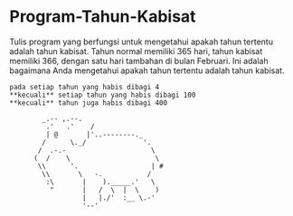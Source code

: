 # Program-Tahun-Kabisat

Tulis program yang berfungsi untuk mengetahui apakah tahun tertentu adalah tahun kabisat. Tahun normal memiliki 365 hari, tahun kabisat memiliki 366, dengan satu hari tambahan di bulan Februari.
Ini adalah bagaimana Anda mengetahui apakah tahun tertentu adalah tahun kabisat.

```
pada setiap tahun yang habis dibagi 4
**kecuali** setiap tahun yang habis dibagi 100
**kecuali** tahun juga habis dibagi 400
```

            _.-- ,.--.
             .'   .'    /
             | @       |'..--------._
            /      \._/              '.
           /  .-.-                     \
          (  /    \                     \
           \\      '.                  | #
            \\       \   -.           /
             :\       |    )._____.'   \
              "       |   /  \  |  \    )
                      |   |./'  :__ \.-'
                      '--'

